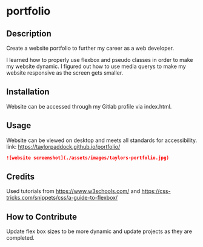 # portfolio

## Description

Create a website portfolio to further my career as a web developer. 

I learned how to properly use flexbox and pseudo classes in order to make my website dynamic. I figured out how to use media querys to make my website responsive as the screen gets smaller.

## Installation

Website can be accessed through my Gitlab profile via index.html.

## Usage

Website can be viewed on desktop and meets all standards for accessibility.
link: https://taylorpaddock.github.io/portfolio/

```md
![website screenshot](./assets/images/taylors-portfolio.jpg)
```

## Credits

Used tutorials from https://www.w3schools.com/ and https://css-tricks.com/snippets/css/a-guide-to-flexbox/

## How to Contribute

Update flex box sizes to be more dynamic and update projects as they are completed.
